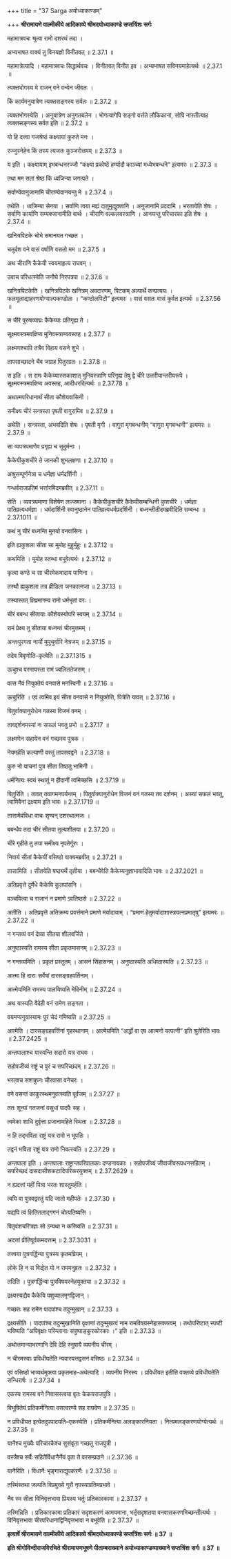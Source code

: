 +++
title = "37 Sarga अयोध्याकाण्डम्"

+++
**श्रीरामायणे वाल्मीकीये आदिकाव्ये श्रीमदयोध्याकाण्डे सप्तत्रिंशः सर्गः**

महामात्रवचः श्रुत्वा रामो दशरथं तदा ।

अभ्यभाषत वाक्यं तु विनयज्ञो विनीतवत् ॥ 2.37.1 ॥

महामात्रेत्यादि । महामात्रवचः सिद्धार्थवचः । विनीतवत् विनीत इव । अभ्यभाषत सविनयमाहेत्यर्थः ॥ 2.37.1 ॥

त्यक्तभोगस्य मे राजन् वने वन्येन जीवतः ।

किं कार्यमनुयात्रेण त्यक्तसङ्गस्य सर्वतः ॥ 2.37.2 ॥

त्यक्तभोगस्येति । अनुयात्रेण अनुगतबलेन । भोगत्यागेपि सङ्गो वर्त्तते लौकिकानां, सोपि नास्तीत्याह त्यक्तसङ्गस्य सर्वत इति ॥ 2.37.2 ॥

यो हि दत्त्वा गजश्रेष्ठं कक्ष्यायां कुरुते मनः ।

रज्जुस्नेहेन किं तस्य त्यजतः कुञ्जरोत्तमम् ॥ 2.37.3 ॥

य इति । कक्ष्यायाम् इभबन्धनरज्जौ “कक्ष्या प्रकोष्ठे हर्म्यादौ काञ्च्यां मध्येभबन्धने” इत्यमरः ॥ 2.37.3 ॥

तथा मम सतां श्रेष्ठ किं ध्वजिन्या जगत्पते ।

सर्वाण्येवानुजानामि चीराण्येवानयन्तु मे ॥ 2.37.4 ॥

तथेति । ध्वजिन्या सेनया । सर्वाणि त्वया मह्यं दातुमुद्युक्तानि । अनुजानामि प्रददामि । भरतायेति शेषः । सर्वाणि कार्याणि सम्यक्जानामीति वार्थः । चीराणि वल्कलवस्त्राणि । आनयन्तु परिचारका इति शेषः ॥ 2.37.4 ॥

खनित्रपिटके चोभे समानयत गच्छत ।

चतुर्दश वने वासं वर्षाणि वसतो मम ॥ 2.37.5 ॥

अथ चीराणि कैकेयी स्वयमाहृत्य राघवम् ।

उवाच परिधत्स्वेति जनौघे निरपत्रपा ॥ 2.37.6 ॥

खनित्रपिटकेति । खनित्रपिटके खनित्रम् अवदारणम्, पिटकम् अल्पार्थे कन्प्रत्ययः । फलमूलाद्याहरणयोग्याल्पकण्डोलः । “कण्ठोलपिटौ” इत्यमरः । वासं वसतः वासं कुर्वत इत्यर्थः ॥ 2.37.56 ॥

स चीरे पुरुषव्याघ्रः कैकेय्याः प्रतिगृह्य ते ।

सूक्ष्मवस्त्रमवक्षिप्य मुनिवस्त्राण्यवस्तह ॥ 2.37.7 ॥

लक्ष्मणश्चापि तत्रैव विहाय वसने शुभे ।

तापसाच्छादने चैव जग्राह पितुरग्रतः ॥ 2.37.8 ॥

स इति । स रामः कैकेय्यास्सकाशात् मुनिवस्त्राणि परिगृह्य तेषु द्वे चीरे उत्तरीयान्तरीयरूपे । सूक्ष्मवस्त्रमवक्षिप्य अवस्तह, आदीधरदित्यर्थः ॥ 2.37.78 ॥

अथात्मपरिधानार्थं सीता कौशेयवासिनी ।

समीक्ष्य चीरं सन्त्रस्ता पृषती वागुरामिव ॥ 2.37.9 ॥

अथेति । सन्त्रस्ता, अभवदिति शेषः । पृषती मृगी । वागुरां मृगबन्धनीम् “वागुरा मृगबन्धनी” इत्यमरः ॥ 2.37.9 ॥

सा व्यपत्रपमाणेव प्रगृह्य च सुदुर्मनाः ।

कैकेयीकुशचीरे ते जानकी शुभलक्षणा ॥ 2.37.10 ॥

अश्रुसम्पूर्णनेत्रा च धर्मज्ञा धर्मदर्शिनी ।

गन्धर्वराजप्रतिमं भर्त्तारमिदमब्रवीत् ॥ 2.37.11 ॥

सेति । व्यपत्रपमाणा विशेषेण लज्जमाना । कैकेयीकुशचीरे कैकेयीसम्बन्धिनी कुशचीरे । धर्मज्ञा पातिव्रत्यधर्मज्ञा । धर्मदार्शिनी स्वानुष्ठानेन पातिव्रत्यधर्मप्रदर्शिनी । बध्नन्तीतीदमब्रवीदिति सम्बन्धः ॥ 2.37.1011 ॥

कथं नु चीरं बध्नन्ति मुनयो वनवासिनः ।

इति ह्यकुशला सीता सा मुमोह मुहुर्मुहुः ॥ 2.37.12 ॥

कथमिति । मुमोह स्तब्धा बभूवेत्यर्थः ॥ 2.37.12 ॥

कृत्वा कण्ठे च सा चीरमेकमादाय पाणिना ।

तस्थौ ह्यकुशला तत्र व्रीडिता जनकात्मजा ॥ 2.37.13 ॥

तस्यास्तत् क्षिप्रमागम्य रामो धर्मभृतां वरः ।

चीरं बबन्ध सीतायाः कौशेयस्योपरि स्वयम् ॥ 2.37.14 ॥

रामं प्रेक्ष्य तु सीताया बध्नन्तं चीरमुत्तमम् ।

अन्तःपुरगता नार्यो मुमुचुर्वारि नेत्रजम् ॥ 2.37.15 ॥

तदेव विवृणोति–कृत्वेति ॥ 2.37.1315 ॥

ऊचुश्च परमायस्ता रामं ज्वलिततेजसम् ।

वत्स नैवं नियुक्तेयं वनवासे मनस्विनी ॥ 2.37.16 ॥

ऊचुरिति । एवं त्वमिव इयं सीता वनवासे न नियुक्तेति, पित्रेति यावत् ॥ 2.37.16 ॥

पितुर्वाक्यानुरोधेन गतस्य विजनं वनम् ।

तावद्दर्शनमस्यां नः सफलं भवतु प्रभो ॥ 2.37.17 ॥

लक्ष्मणेन सहायेन वनं गच्छस्व पुत्रक ।

नेयमर्हति कल्याणी वस्तुं तापसवद्वने ॥ 2.37.18 ॥

कुरु नो याचनां पुत्र सीता तिष्ठतु भामिनी ।

धर्मनित्यः स्वयं स्थातुं न हीदानीं त्वमिच्छसि ॥ 2.37.19 ॥

पितुरिति । तावत् तवागमनपर्यन्तम् । पितुर्वाक्यानुरोधेन विजनं वनं गतस्य तव दर्शनम् । अस्यां सफलं भवतु, त्वामिवैनां द्रक्ष्याम इति भावः ॥ 2.37.1719 ॥

तासामेवंविधा वाचः शृण्वन् दशरथात्मजः ।

बबन्धैव तदा चीरं सीतया तुल्यशीलया ॥ 2.37.20 ॥

चीरे गृहीते तु तया समीक्ष्य नृपतेर्गुरुः ।

निवार्य सीतां कैकेयीं वसिष्ठो वाक्यमब्रवीत् ॥ 2.37.21 ॥

तासामिति । सीतयेति षष्ठ्यर्थे तृतीया । बबन्धैवेति कैकेय्यनुज्ञाभावादिति भावः ॥ 2.37.2021 ॥

अतिप्रवृत्ते दुर्मेधे कैकेयि कुलपांसनि ।

वञ्चयित्वा च राजानं न प्रमाणे ऽवतिष्ठसे ॥ 2.37.22 ॥

अतीति । अतिप्रवृत्ते अतिक्रम्य प्रवर्त्तमाने प्रमाणे मर्यादायाम् । “प्रमाणं हेतुमर्यादाशास्त्रयत्नप्रमातृषु” इत्यमरः ॥ 2.37.22 ॥

न गन्तव्यं वनं देव्या सीतया शीलवर्जिते ।

अनुष्ठास्यति रामस्य सीता प्रकृतमासनम् ॥ 2.37.23 ॥

न गन्तव्यमिति । प्रकृतं प्रस्तुतम् । आसनं सिंहासनम् । अनुष्ठास्यति अधिष्ठास्यति ॥ 2.37.23 ॥

आत्मा हि दाराः सर्वेषां दारसङ्ग्रहवर्तिनाम् ।

आत्मेयमिति रामस्य पालयिष्यति मेदिनीम् ॥ 2.37.24 ॥

अथ यास्यति वैदेही वनं रामेण सङ्गता ।

वयमप्यनुयास्यामः पुरं चेदं गमिष्यति ॥ 2.37.25 ॥

आत्मेति । दारसङ्ग्रहवर्त्तिनां गृहस्थानाम् । आत्मेयमिति “अर्द्धो वा एष आत्मनो यत्पत्नी” इति श्रुतेरिति भावः ॥ 2.37.2425 ॥

अन्तपालाश्च यास्यन्ति सदारो यत्र राघवः ।

सहोपजीव्यं राष्ट्रं च पुरं च सपरिच्छदम् ॥ 2.37.26 ॥

भरतश्च सशत्रुघ्नः चीरवासा वनेचरः ।

वने वसन्तं काकुत्स्थमनुवत्स्यति पूर्वजम् ॥ 2.37.27 ॥

ततः शून्यां गतजनां वसुधां पादपैः सह ।

त्वमेका शाधि दुर्वृत्ता प्रजानामहिते स्थिता ॥ 2.37.28 ॥

न हि तद्भविता राष्ट्रं यत्र रामो न भूपतिः ।

तद्वनं भविता राष्ट्रं यत्र रामो निवत्स्यति ॥ 2.37.29 ॥

अन्तपाला इति । अन्तपालाः राष्ट्रान्तपरिपालकाः दण्डनायकाः । सहोपजीव्यं जीवाजीवरूपधनसहितम् । सपरिच्छदं दासदासीशकटादिपरिकरयुक्तम् ॥ 2.37.2629 ॥

न ह्यदत्तां महीं पित्रा भरतः शास्तुमर्हति ।

त्वयि वा पुत्रवद्वस्तुं यदि जातो महीपतेः ॥ 2.37.30 ॥

यद्यपि त्वं क्षितितलाद्गगनं चोत्पतिष्यसि ।

पितृवंशचरित्रज्ञः सो ऽन्यथा न करिष्यति ॥ 2.37.31 ॥

अदत्तां प्रीतिपूर्वकमदत्ताम् ॥ 2.37.3031 ॥

तत्त्वया पुत्रगर्द्धिन्या पुत्रस्य कृतमप्रियम् ।

लोके हि न स विद्येत यो न राममनुव्रतः ॥ 2.37.32 ॥

तदिति । पुत्रगर्द्धिन्या पुत्रविषयस्नेहयुक्तया ॥ 2.37.32 ॥

द्रक्ष्यस्यद्यैव कैकेयि पशुव्यालमृगद्विजान् ।

गच्छतः सह रामेण पादपांश्च तदुन्मुखान् ॥ 2.37.33 ॥

द्रक्ष्यसीति । पादपांश्च तदुन्मुखानिति वृक्षाणां तदुन्मुखत्वं नाम रामविषयस्नेहासक्तत्वम् । तथोपरिष्टात् स्पष्टी भविष्यति “अपिवृक्षाः परिम्लानाः सपुष्पाङ्कुरकोरकाः ।” इति ॥ 2.37.33 ॥

अथोत्तमान्याभरणानि देवि देहि स्नुषायै व्यपनीय चीरम् ।

न चीरमस्याः प्रविधीयतेति न्यवारयत्तद्वसनं वसिष्ठः ॥ 2.37.34 ॥

एवं वसिष्ठो भाव्यर्थमुक्त्वा प्रकृतमाह–अथेत्यादि । व्यपनीय निरस्य । प्रविधीयत इतीति वक्तव्ये प्रविधीयतेति सन्धिरार्षः ॥ 2.37.34 ॥

एकस्य रामस्य वने निवासस्त्वया वृतः केकयराजपुत्रि ।

विभूषितेयं प्रतिकर्मनित्या वसत्वरण्ये सह राघवेण ॥ 2.37.35 ॥

न प्रविधीयत इत्येतदुपपादयति–एकस्येति । प्रतिकर्मनित्या अलङ्कारनियता । नित्यमलङ्करणयोग्येत्यर्थः ॥ 2.37.35 ॥

यानैश्च मुख्यैः परिचारकैश्च सुसंवृता गच्छतु राजपुत्री ।

वस्त्रैश्च सर्वैः सहितैर्विधानैर्नेयं वृता ते वरसम्प्रदाने ॥ 2.37.36 ॥

यानैरिति । विधानैः भृङ्गाराद्युपकरणैः ॥ 2.37.36 ॥

तस्मिंस्तथा जल्पति विप्रमुख्ये गुरौ नृपस्याप्रतिमप्रभावे ।

नैव स्म सीता विनिवृत्तभावा प्रियस्य भर्तुः प्रतिकारकामा ॥ 2.37.37 ॥

तस्मिन्निति । प्रतिकारकामा प्रतिकारं सदृशकरणं कामयमाना, भर्तृसदृशतया वनवासकरणमिच्छन्तीत्यर्थः । विनिवृत्तभावा चीरपरिधानाद्विनिवृत्तभावा न बभूवेति ॥ 2.37.37 ॥

**इत्यार्षे श्रीरामायणे वाल्मीकीये आदिकाव्ये श्रीमदयोध्याकाण्डे सप्तत्रिंशः सर्गः ॥ 37 ॥**

**इति श्रीगोविन्दीराजविरचिते श्रीरामायणभूषणे पीताम्बराख्याने अयोध्याकाण्डव्याख्याने सप्तत्रिंशः सर्गः ॥ 37 ॥**
